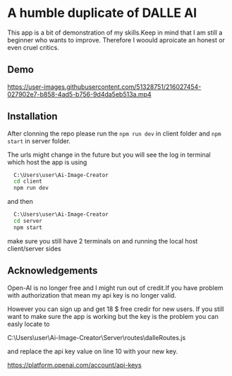 
# A humble duplicate of DALLE AI

This app is a bit of demonstration of my skills.Keep in mind that I am still a beginner who wants to improve. Therefore I woould aproicate an honest or even  cruel critics. 


## Demo




https://user-images.githubusercontent.com/51328751/216027454-027902e7-b858-4ad5-b756-9d4da5eb513a.mp4



## Installation

After clonning the repo please run the ``` npm run dev ``` in client folder and ```npm start``` in server folder.

The urls might change in the future but you will see the log in terminal which host the app is using

```bash
  C:\Users\user\Ai-Image-Creator
  cd client
  npm run dev
```
and then 
      
```bash
  C:\Users\user\Ai-Image-Creator
  cd server
  npm start
```

make sure you still have 2 terminals on and running the local host client/server sides



    
## Acknowledgements

 Open-AI is no longer free and I might run out of credit.If you have problem with authorization that mean my api key is no longer valid.

 However you can sign up and get 18 $ free credir for new users. If you still want to make sure the app is working but the key is the problem you can easly locate to 

C:\Users\user\Ai-Image-Creator\Server\routes\dalleRoutes.js

and replace  the api key value on line 10 with your new key.


https://platform.openai.com/account/api-keys

